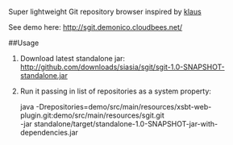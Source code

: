 Super lightweight Git repository browser inspired by [klaus](https://github.com/jonashaag/klaus)

See demo here: http://sgit.demonico.cloudbees.net/

##Usage

1. Download latest standalone jar: http://github.com/downloads/siasia/sgit/sgit-1.0-SNAPSHOT-standalone.jar
1. Run it passing in list of repositories as a system property:

    java -Drepositories=demo/src/main/resources/xsbt-web-plugin.git:demo/src/main/resources/sgit.git\
    -jar standalone/target/standalone-1.0-SNAPSHOT-jar-with-dependencies.jar